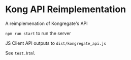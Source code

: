 # Kong API Reimplementation
A reimplemenation of Kongregate's API

`npm run start` to run the server

JS Client API outputs to `dist/kongregate_api.js`

See `test.html`
